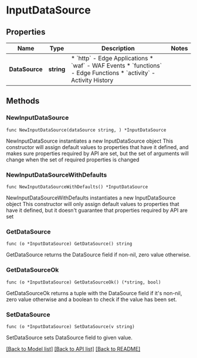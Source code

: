 # InputDataSource

## Properties

Name | Type | Description | Notes
------------ | ------------- | ------------- | -------------
**DataSource** | **string** | * &#x60;http&#x60; - Edge Applications * &#x60;waf&#x60; - WAF Events * &#x60;functions&#x60; - Edge Functions * &#x60;activity&#x60; - Activity History | 

## Methods

### NewInputDataSource

`func NewInputDataSource(dataSource string, ) *InputDataSource`

NewInputDataSource instantiates a new InputDataSource object
This constructor will assign default values to properties that have it defined,
and makes sure properties required by API are set, but the set of arguments
will change when the set of required properties is changed

### NewInputDataSourceWithDefaults

`func NewInputDataSourceWithDefaults() *InputDataSource`

NewInputDataSourceWithDefaults instantiates a new InputDataSource object
This constructor will only assign default values to properties that have it defined,
but it doesn't guarantee that properties required by API are set

### GetDataSource

`func (o *InputDataSource) GetDataSource() string`

GetDataSource returns the DataSource field if non-nil, zero value otherwise.

### GetDataSourceOk

`func (o *InputDataSource) GetDataSourceOk() (*string, bool)`

GetDataSourceOk returns a tuple with the DataSource field if it's non-nil, zero value otherwise
and a boolean to check if the value has been set.

### SetDataSource

`func (o *InputDataSource) SetDataSource(v string)`

SetDataSource sets DataSource field to given value.



[[Back to Model list]](../README.md#documentation-for-models) [[Back to API list]](../README.md#documentation-for-api-endpoints) [[Back to README]](../README.md)


